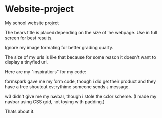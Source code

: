 # Website-project
My school website project

The bears title is placed depending on the size of the webpage. Use in full screen for best results. 

Ignore my image formating for better grading quality. 

The size of my urls is like that because for some reason it doesn't want to display a tinyfied url.

Here are my "inspirations" for my code: 

formspark gave me my form code, though i did get their product and they have a free shoutout everythime someone sends a message. 

w3 didn't give me my navbar, though i stole the color scheme. (I made my navbar using CSS grid, not toying with padding.)

Thats about it.
